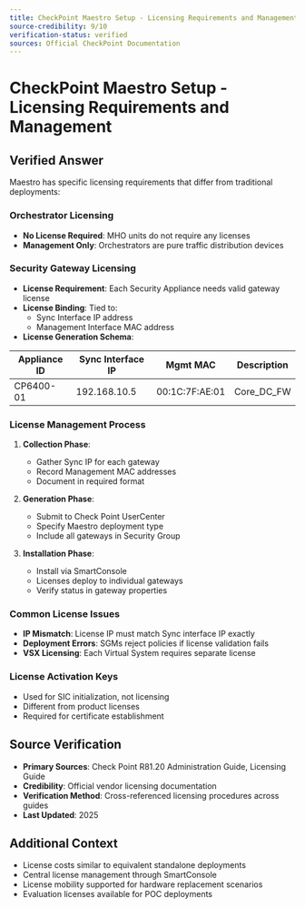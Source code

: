 ```yaml
---
title: CheckPoint Maestro Setup - Licensing Requirements and Management
source-credibility: 9/10
verification-status: verified
sources: Official CheckPoint Documentation
---
```


# CheckPoint Maestro Setup - Licensing Requirements and Management

## Verified Answer

Maestro has specific licensing requirements that differ from traditional deployments:

### Orchestrator Licensing
- **No License Required**: MHO units do not require any licenses
- **Management Only**: Orchestrators are pure traffic distribution devices

### Security Gateway Licensing
- **License Requirement**: Each Security Appliance needs valid gateway license
- **License Binding**: Tied to:
  - Sync Interface IP address
  - Management Interface MAC address
- **License Generation Schema**:

| Appliance ID | Sync Interface IP | Mgmt MAC | Description |
|--------------|-------------------|----------|-------------|
| CP6400-01 | 192.168.10.5 | 00:1C:7F:AE:01 | Core_DC_FW |

### License Management Process
1. **Collection Phase**:
   - Gather Sync IP for each gateway
   - Record Management MAC addresses
   - Document in required format

2. **Generation Phase**:
   - Submit to Check Point UserCenter
   - Specify Maestro deployment type
   - Include all gateways in Security Group

3. **Installation Phase**:
   - Install via SmartConsole
   - Licenses deploy to individual gateways
   - Verify status in gateway properties

### Common License Issues
- **IP Mismatch**: License IP must match Sync interface IP exactly
- **Deployment Errors**: SGMs reject policies if license validation fails
- **VSX Licensing**: Each Virtual System requires separate license

### License Activation Keys
- Used for SIC initialization, not licensing
- Different from product licenses
- Required for certificate establishment

## Source Verification
- **Primary Sources**: Check Point R81.20 Administration Guide, Licensing Guide
- **Credibility**: Official vendor licensing documentation
- **Verification Method**: Cross-referenced licensing procedures across guides
- **Last Updated**: 2025

## Additional Context
- License costs similar to equivalent standalone deployments
- Central license management through SmartConsole
- License mobility supported for hardware replacement scenarios
- Evaluation licenses available for POC deployments